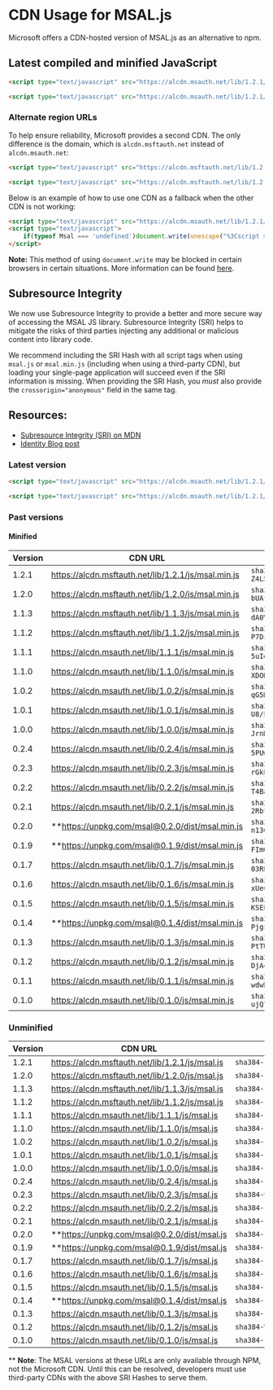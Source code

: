 # CDN Usage for MSAL.js

Microsoft offers a CDN-hosted version of MSAL.js as an alternative to npm.

## Latest compiled and minified JavaScript
```html
<script type="text/javascript" src="https://alcdn.msauth.net/lib/1.2.1/js/msal.min.js"></script>
````
```html
<script type="text/javascript" src="https://alcdn.msauth.net/lib/1.2.1/js/msal.js"></script>
```

### Alternate region URLs

To help ensure reliability, Microsoft provides a second CDN. The only difference is the domain, which is `alcdn.msftauth.net` instead of `alcdn.msauth.net`:

```html
<script type="text/javascript" src="https://alcdn.msftauth.net/lib/1.2.1/js/msal.js"></script>
```
```html
<script type="text/javascript" src="https://alcdn.msftauth.net/lib/1.2.1/js/msal.min.js"></script>
```

Below is an example of how to use one CDN as a fallback when the other CDN is not working:

```html
<script type="text/javascript" src="https://alcdn.msauth.net/lib/1.2.1/js/msal.js"></script>
<script type="text/javascript">
    if(typeof Msal === 'undefined')document.write(unescape("%3Cscript src='https://alcdn.msftauth.net/lib/1.2.1/js/msal.js' type='text/javascript' %3E%3C/script%3E"));
</script>
```

**Note:** This method of using `document.write` may be blocked in certain browsers in certain situations. More information can be found [here](https://www.chromestatus.com/feature/5718547946799104).

## Subresource Integrity

We now use Subresource Integrity to provide a better and more secure way of accessing the MSAL JS library. Subresource Integrity (SRI) helps to mitigate the risks of third parties injecting any additional or malicious content into library code.

We recommend including the SRI Hash with all script tags when using `msal.js` or `msal.min.js` (including when using a third-party CDN), but loading your single-page application will succeed even if the SRI information is missing. When providing the SRI Hash, you *must* also provide the `crossorigin="anonymous"` field in the same tag.

## Resources:
- [Subresource Integrity (SRI) on MDN](https://developer.mozilla.org/en-US/docs/Web/Security/Subresource_Integrity)
- [Identity Blog post](https://developer.microsoft.com/identity/blogs/new-cdn-urls-and-subresource-integrity-hash-for-msal-js/)

### Latest version

```html
<script type="text/javascript" src="https://alcdn.msauth.net/lib/1.2.1/js/msal.min.js" integrity="sha384-Z4L5heyGO9VZ/MBCDx9GRtQW50Hrmp32ByIKuqwFesWyB+MDNy9ueVgclolfwj1Q" crossorigin="anonymous"></script>
```

```html
<script type="text/javascript" src="https://alcdn.msauth.net/lib/1.2.1/js/msal.js" integrity="sha384-9TV1245fz+BaI+VvCjMYL0YDMElLBwNS84v3mY57pXNOt6xcUYch2QLImaTahcOP" crossorigin="anonymous"></script>
```

### Past versions

#### Minified
Version | CDN URL | SRI Hash
--------------- | ------- | ---------------------------
1.2.1 | https://alcdn.msftauth.net/lib/1.2.1/js/msal.min.js | `sha384-Z4L5heyGO9VZ/MBCDx9GRtQW50Hrmp32ByIKuqwFesWyB+MDNy9ueVgclolfwj1Q`
1.2.0 | https://alcdn.msftauth.net/lib/1.2.0/js/msal.min.js | `sha384-bUAfT3zjpyf+nuTqeGYWk7ZKN6E89ouvkiXth6G45RG55uQERls6TtStVOBM6v4O`
1.1.3 | https://alcdn.msftauth.net/lib/1.1.3/js/msal.min.js | `sha384-dA0Vw9s8Y8YiIYiE44WOORFrt3cwi0rYXwpetCRnFYziAtXEZ4miG8TMSGo8BIyL`
1.1.2 | https://alcdn.msftauth.net/lib/1.1.2/js/msal.min.js | `sha384-P7DiH/MUUHD1d41S0b9x5aPAVjW9uikNHFkeERTC7JzltKCx0E7VjZeRFiFL/4Wn`
1.1.1 | https://alcdn.msauth.net/lib/1.1.1/js/msal.min.js | `sha384-5uId2MNKlSyxh7xL1+dfiFQhD+sKb2qLVjX4uLrDIgnzbXOZmjO9LRjaAJbzTzKq`
1.1.0 | https://alcdn.msauth.net/lib/1.1.0/js/msal.min.js | `sha384-XDORa6Kv553jB6XjaWfbPOjNVJOxBdB7NfvVtFeUTNfm9LOLYyNqPPr44xxOzyxb`
1.0.2 | https://alcdn.msauth.net/lib/1.0.2/js/msal.min.js | `sha384-qG5KUExZdZCA9qjuYVyoqr7gTT+8MtThFPct1V4bcH9YiN2Z+JNlV0WUhHt3WcHO`
1.0.1 | https://alcdn.msauth.net/lib/1.0.1/js/msal.min.js | `sha384-U8/FAuo2D2BkQz7U9Y6EJwnXm7mk+IVbyIyjBgNQvcXeElulyqy4t+3NcjN5bwWF`
1.0.0 | https://alcdn.msauth.net/lib/1.0.0/js/msal.min.js | `sha384-JrnDP9rGv/2Y3Hr/tAea/SvhMgKvfPHCK7GsjK4xH326K9AdRVUkgqS6cgG9qcLL`
0.2.4 | https://alcdn.msauth.net/lib/0.2.4/js/msal.min.js | `sha384-5PUwk+rp+Yovytrq8poRG4BH3iqRdwgKUKgbnrpPVuLtu51QnrmXPBRITW50QaYK`
0.2.3 | https://alcdn.msauth.net/lib/0.2.3/js/msal.min.js | `sha384-rGkLRqTkhrP/8flhd9MYSHI5+E7Es5QKgUYIdsmhHW4Gjj1duJ41xBj600oBj2fw`
0.2.2 | https://alcdn.msauth.net/lib/0.2.2/js/msal.min.js | `sha384-T4Bau4NWVmN0/P14uu/aqADN3egjj1Pvn3bydxBuYFT09JnhNT5CzTtEULlN+5Zp`
0.2.1 | https://alcdn.msauth.net/lib/0.2.1/js/msal.min.js | `sha384-2Rbtg6QnsSz+tp51dDnhxraEQFlYlYzdSM+j7kMfsQdR5H86QujbMZVwuaiIosjx`
0.2.0 | **https://unpkg.com/msal@0.2.0/dist/msal.min.js | `sha384-n13CoO6Xjx5zg79xLnO5d+lyt2jpNlw3lUzIKLBOkxdK/KH9KzCEsD9RlqU3dLdx`
0.1.9 | **https://unpkg.com/msal@0.1.9/dist/msal.min.js | `sha384-FImOwJKtnTSlcPHnbdOxnqKUrdaaJB+saURHpcRgoki6gLJQtErBLAdn1IaXykZD`
0.1.7 | https://alcdn.msauth.net/lib/0.1.7/js/msal.min.js | `sha384-03REuRoep6LXaceVjSD3J4G8PPG0aq7RltVKBpiOOfboMX4NuoGXhwRTOmaWKGeE`
0.1.6 | https://alcdn.msauth.net/lib/0.1.6/js/msal.min.js | `sha384-xUeuBhJkqQNsSqC/Vp+iBbTmJYPKaQZmHw1FmItaMeO6cPxke0oWF7WKuGGSQXwZ`
0.1.5 | https://alcdn.msauth.net/lib/0.1.5/js/msal.min.js | `sha384-KSEL5Lw2KU3hDQ5shS768AepsDAW0LzJupGsVCcklTE+E83tCE2XXLRNifFil9F/`
0.1.4 | **https://unpkg.com/msal@0.1.4/dist/msal.min.js | `sha384-PjgsBxpE55yEIOc+e3yfov1FbJNrdxkg2QOWb9fUG5o9QEZssu2tz0V4yW6SmXrp`
0.1.3 | https://alcdn.msauth.net/lib/0.1.3/js/msal.min.js | `sha384-PtTU30L4CXXXOrXyjQOLCgYJA7ESNa/YCaFtDzGybniBc1rkOaIFGIZPIA1qH+ap`
0.1.2 | https://alcdn.msauth.net/lib/0.1.2/js/msal.min.js | `sha384-DjA4Q2EsrVJMQYcR0ka2RSCIIPZrkBkAepuyK7+RxnKn6HHiyRtdOg0AsQzz1ApH`
0.1.1 | https://alcdn.msauth.net/lib/0.1.1/js/msal.min.js | `sha384-wdwhRVZfSWHMht/NRBdseg06tAW6HjJ78TEgwV9JsQyeluZED3S7w54gv8wu6Woj`
0.1.0 | https://alcdn.msauth.net/lib/0.1.0/js/msal.min.js | `sha384-ujQ7X/OxofE4MyPDIJJ1xBikz56E3pSqtH9YG3KI4uKM1jnu0ncIzWAlK3jmLfxJ`

### Unminified

Version | CDN URL | SRI Hash
--------------- | ------- | ---------------------------
1.2.1 | https://alcdn.msftauth.net/lib/1.2.1/js/msal.js | `sha384-9TV1245fz+BaI+VvCjMYL0YDMElLBwNS84v3mY57pXNOt6xcUYch2QLImaTahcOP`
1.2.0 | https://alcdn.msftauth.net/lib/1.2.0/js/msal.js | `sha384-LSjD9o5MhT3UejOHZ5BJrlAp3TxNM6z68DPYw3o7Q3ApJviS9kOGP0oQyTaJJd9O`
1.1.3 | https://alcdn.msftauth.net/lib/1.1.3/js/msal.js | `sha384-m/3NDUcz4krpIIiHgpeO0O8uxSghb+lfBTngquAo2Zuy2fEF+YgFeP08PWFo5FiJ`
1.1.2 | https://alcdn.msftauth.net/lib/1.1.2/js/msal.js | `sha384-7Tfmyt6LHvfAaFOyMO+xB2LNlizyoOqOjTpE5TozyuKLeLJCY+aeG8jTPUU/a/eu`
1.1.1 | https://alcdn.msauth.net/lib/1.1.1/js/msal.js | `sha384-lhlN+mWnVW/0gtymN2LvVNcVCqEkUZ7bEGJ6/S310LrK23y+BIC/ZWEv9i3BCfrp`
1.1.0 | https://alcdn.msauth.net/lib/1.1.0/js/msal.js | `sha384-53AIYbe0k1eWy4fjgOhYSb8AlZQXWK1FRnrXsdiH8DG6SDDF/TRQmBh9vx99l+rV`
1.0.2 | https://alcdn.msauth.net/lib/1.0.2/js/msal.js | `sha384-+k01G9iZEvDJV+pT6/HBWt3sPtAzmO2Np96PfJcLalUAuAIDsXAs5BGmtESC+sLL`
1.0.1 | https://alcdn.msauth.net/lib/1.0.1/js/msal.js | `sha384-iKfqIXg4/mwitg1zYpvVnHCce523K9+EI86HrFFLKU+FSbDA7qXQtGIsRoj+0Ymg`
1.0.0 | https://alcdn.msauth.net/lib/1.0.0/js/msal.js | `sha384-2f5zZtNBJYY5SYk6iemfozas1aVScvY8KGBTzm9K3qsUwJ5d0wB8qmXUjWfFuEZt`
0.2.4 | https://alcdn.msauth.net/lib/0.2.4/js/msal.js | `sha384-DbDPH21H9wAvWxiluBCwk+1CNFwul7V0MO6moVjDrt5PFoId2Gm8pYamyK0xZjDU`
0.2.3 | https://alcdn.msauth.net/lib/0.2.3/js/msal.js | `sha384-w+80VVyNNjw0X1E81uQOBlm8/EKE16XFyuZ4gUzevKSpCjl4K2fw57hDiA39azF7`
0.2.2 | https://alcdn.msauth.net/lib/0.2.2/js/msal.js | `sha384-/7xln9Vkx+PpbQYTYkGGG5puwiWvR26PMZxsSQMc2Xmq8F9bgQCec8F8lOo/Uj+7`
0.2.1 | https://alcdn.msauth.net/lib/0.2.1/js/msal.js | `sha384-y9LAto4rX9LoIRNtpHnrNxHnRyUWvrKUWm8XXGUaK78F3+shpFU8RfaHl1RUDXld`
0.2.0 | **https://unpkg.com/msal@0.2.0/dist/msal.js | `sha384-bBwydq6xJWMgLVvNd/Bwzh0R/QZRsvX/arOoUbl+VtwxWVyBhdKUAqP5tymnXiee`
0.1.9 | **https://unpkg.com/msal@0.1.9/dist/msal.js | `sha384-bkbxTzKQkGwQMrzrqPjuj8mTJghd1utNEWkG/DPLgRMSXfMFjo2AEyJML8aQZFqK`
0.1.7 | https://alcdn.msauth.net/lib/0.1.7/js/msal.js | `sha384-V2fjJ4EKwqdRAvTUB54d0jDR07pKdN5XeWiRqjUPC3ek7syTc3cVIorrXAFMElBO`
0.1.6 | https://alcdn.msauth.net/lib/0.1.6/js/msal.js | `sha384-BSOMa8wVfZFZ6ErZw72zgFOoeEgFUlFRkmt4hxHCVZtLTfc+N/e8spXZat+3K86H`
0.1.5 | https://alcdn.msauth.net/lib/0.1.5/js/msal.js | `sha384-fRkpvOupH96TWiZMYDoN6zCqbG01O+LCl2aKfZ1XxyaLSnI903q4xv+P8BjYAiLk`
0.1.4 | **https://unpkg.com/msal@0.1.4/dist/msal.js | `sha384-I+3yWlmqOC5r45O+ed1I5jkjs4xztL7xtBS3qkndksNPezP3DLtcuZNBUfE/VR4r`
0.1.3 | https://alcdn.msauth.net/lib/0.1.3/js/msal.js | `sha384-L893gVjbtwElcL0/wshC+nfZoT6u9mj1rHjRfiJlW4rXWSaXjhObY/0ifLdN8AjJ`
0.1.2 | https://alcdn.msauth.net/lib/0.1.2/js/msal.js | `sha384-WU4HUYQCGQ264Sip5uczU5yCoizGy8F6l20Vw4+k1i+CjPXvPt/7BHsCSywsZmXQ`
0.1.0 | https://alcdn.msauth.net/lib/0.1.0/js/msal.js | `sha384-bzGfjWVfU/wbUCkSOkshyxkxu3T3GgLZ4h6a/BAS5domaRxtf/2PbuiFI48PNjt+`

** **Note**: The MSAL versions at these URLs are only available through NPM, not the Microsoft CDN. Until this can be resolved, developers must use third-party CDNs with the above SRI Hashes to serve them.
